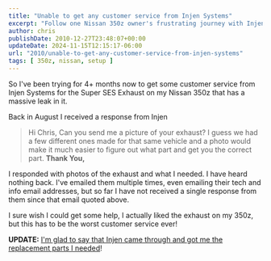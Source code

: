 ```yaml
---
title: "Unable to get any customer service from Injen Systems"
excerpt: "Follow one Nissan 350z owner's frustrating journey with Injen Systems' customer service, ending in a satisfactory resolution."
author: chris
publishDate: 2010-12-27T23:48:07+00:00
updateDate: 2024-11-15T12:15:17-06:00
url: "2010/unable-to-get-any-customer-service-from-injen-systems"
tags: [ 350z, nissan, setup ]
---
```


So I've been trying for 4+ months now to get some customer service from Injen Systems for the Super SES Exhaust on my Nissan 350z that has a massive leak in it.

Back in August I received a response from Injen

<blockquote>  
    Hi Chris,
    Can you send me a picture of your exhaust? I guess we had a few different ones made for that same vehicle and a photo would make it much easier to figure out what part and get you the correct part.
    <strong><b>Thank You,</b></strong>
</blockquote>  

I responded with photos of the exhaust and what I needed. I have heard nothing back. I've emailed them multiple times, even emailing their tech and info email addresses, but so far I have not received a single response from them since that email quoted above.

I sure wish I could get some help, I actually liked the exhaust on my 350z, but this has to be the worst customer service ever!


**UPDATE:** [I'm glad to say that Injen came through and got me the replacement parts I needed](/2011/injen-customer-service-update-it-rocks)!

